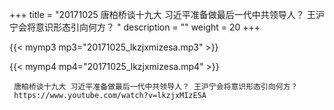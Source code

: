 +++
title = "20171025  唐柏桥谈十九大 习近平准备做最后一代中共领导人？ 王沪宁会将意识形态引向何方？ "
description = ""
weight = 20
+++

{{< mymp3 mp3="20171025_lkzjxmizesa.mp3" >}}

{{< mymp4 mp4="20171025_lkzjxmizesa.mp4" >}}

     唐柏桥谈十九大 习近平准备做最后一代中共领导人？ 王沪宁会将意识形态引向何方？ 
     https://www.youtube.com/watch?v=lkzjxMIzESA 
     
